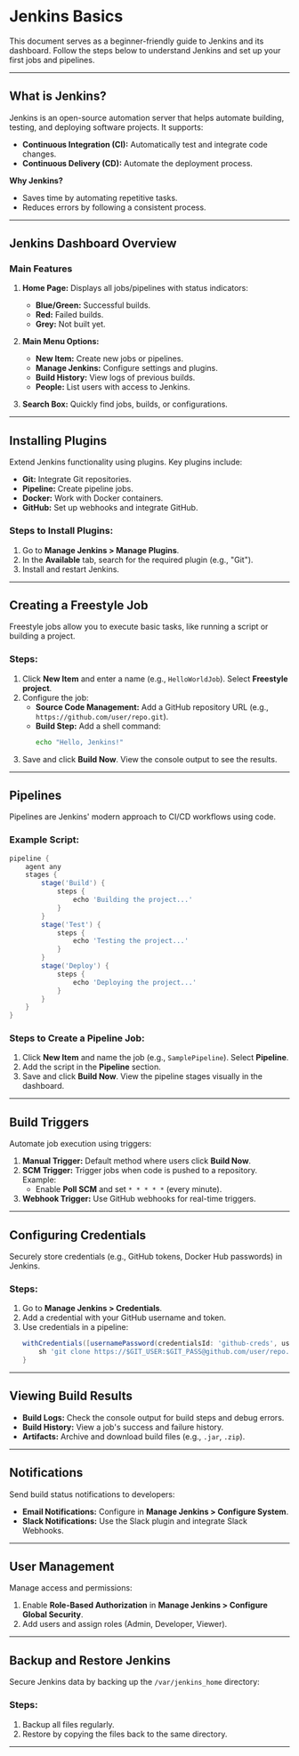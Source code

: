 # Jenkins Basics

This document serves as a beginner-friendly guide to Jenkins and its dashboard. Follow the steps below to understand Jenkins and set up your first jobs and pipelines.

---

## **What is Jenkins?**

Jenkins is an open-source automation server that helps automate building, testing, and deploying software projects. It supports:

- **Continuous Integration (CI):** Automatically test and integrate code changes.
- **Continuous Delivery (CD):** Automate the deployment process.

**Why Jenkins?**

- Saves time by automating repetitive tasks.
- Reduces errors by following a consistent process.

---

## **Jenkins Dashboard Overview**

### **Main Features**

1. **Home Page:** Displays all jobs/pipelines with status indicators:

   - **Blue/Green:** Successful builds.
   - **Red:** Failed builds.
   - **Grey:** Not built yet.

2. **Main Menu Options:**

   - **New Item:** Create new jobs or pipelines.
   - **Manage Jenkins:** Configure settings and plugins.
   - **Build History:** View logs of previous builds.
   - **People:** List users with access to Jenkins.

3. **Search Box:** Quickly find jobs, builds, or configurations.

---

## **Installing Plugins**

Extend Jenkins functionality using plugins. Key plugins include:

- **Git:** Integrate Git repositories.
- **Pipeline:** Create pipeline jobs.
- **Docker:** Work with Docker containers.
- **GitHub:** Set up webhooks and integrate GitHub.

### **Steps to Install Plugins:**

1. Go to **Manage Jenkins > Manage Plugins**.
2. In the **Available** tab, search for the required plugin (e.g., "Git").
3. Install and restart Jenkins.

---

## **Creating a Freestyle Job**

Freestyle jobs allow you to execute basic tasks, like running a script or building a project.

### **Steps:**

1. Click **New Item** and enter a name (e.g., `HelloWorldJob`). Select **Freestyle project**.
2. Configure the job:
   - **Source Code Management:** Add a GitHub repository URL (e.g., `https://github.com/user/repo.git`).
   - **Build Step:** Add a shell command:
     ```bash
     echo "Hello, Jenkins!"
     ```
3. Save and click **Build Now**. View the console output to see the results.

---

## **Pipelines**

Pipelines are Jenkins' modern approach to CI/CD workflows using code.

### **Example Script:**

```groovy
pipeline {
    agent any
    stages {
        stage('Build') {
            steps {
                echo 'Building the project...'
            }
        }
        stage('Test') {
            steps {
                echo 'Testing the project...'
            }
        }
        stage('Deploy') {
            steps {
                echo 'Deploying the project...'
            }
        }
    }
}
```

### **Steps to Create a Pipeline Job:**

1. Click **New Item** and name the job (e.g., `SamplePipeline`). Select **Pipeline**.
2. Add the script in the **Pipeline** section.
3. Save and click **Build Now**. View the pipeline stages visually in the dashboard.

---

## **Build Triggers**

Automate job execution using triggers:

1. **Manual Trigger:** Default method where users click **Build Now**.
2. **SCM Trigger:** Trigger jobs when code is pushed to a repository. Example:
   - Enable **Poll SCM** and set `* * * * *` (every minute).
3. **Webhook Trigger:** Use GitHub webhooks for real-time triggers.

---

## **Configuring Credentials**

Securely store credentials (e.g., GitHub tokens, Docker Hub passwords) in Jenkins.

### **Steps:**

1. Go to **Manage Jenkins > Credentials**.
2. Add a credential with your GitHub username and token.
3. Use credentials in a pipeline:
   ```groovy
   withCredentials([usernamePassword(credentialsId: 'github-creds', usernameVariable: 'GIT_USER', passwordVariable: 'GIT_PASS')]) {
       sh 'git clone https://$GIT_USER:$GIT_PASS@github.com/user/repo.git'
   }
   ```

---

## **Viewing Build Results**

- **Build Logs:** Check the console output for build steps and debug errors.
- **Build History:** View a job's success and failure history.
- **Artifacts:** Archive and download build files (e.g., `.jar`, `.zip`).

---

## **Notifications**

Send build status notifications to developers:

- **Email Notifications:** Configure in **Manage Jenkins > Configure System**.
- **Slack Notifications:** Use the Slack plugin and integrate Slack Webhooks.

---

## **User Management**

Manage access and permissions:

1. Enable **Role-Based Authorization** in **Manage Jenkins > Configure Global Security**.
2. Add users and assign roles (Admin, Developer, Viewer).

---

## **Backup and Restore Jenkins**

Secure Jenkins data by backing up the `/var/jenkins_home` directory:

### **Steps:**

1. Backup all files regularly.
2. Restore by copying the files back to the same directory.

---
